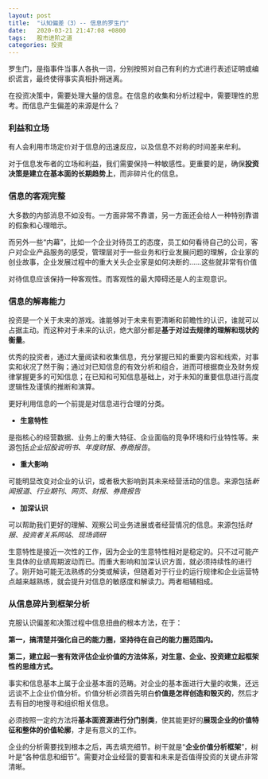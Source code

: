 ```yaml
---
layout: post
title:  "认知偏差（3）-- 信息的罗生门"
date:   2020-03-21 21:47:08 +0800
tags:   股市进阶之道
categories: 投资
---
```


罗生门，是指事件当事人各执一词，分别按照对自己有利的方式进行表述证明或编织谎言，最终使得事实真相扑朔迷离。

在投资决策中，需要处理大量的信息。在信息的收集和分析过程中，需要理性的思考。而信息产生偏差的来源是什么？

### 利益和立场

有人会利用市场定价对于信息的迅速反应，以及信息不对称的时间差来牟利。

对于信息发布者的立场和利益，我们需要保持一种敏感性。更重要的是，确保**投资决策是建立在基本面的长期趋势上**，而非碎片化的信息。

### 信息的客观完整

大多数的内部消息不如没有。一方面非常不靠谱，另一方面还会给人一种特别靠谱的假象和心理暗示。

而另外一些“内幕”，比如一个企业对待员工的态度，员工如何看待自己的公司，客户对企业产品服务的感受，管理层对于一些业务和行业发展问题的理解，企业家的创业故事，企业发展过程中的重大关头企业家是如何决断的……这些就非常有价值

对待信息应该保持一种客观性。而客观性的最大障碍还是人的主观意识。

### 信息的解毒能力

投资是一个关于未来的游戏。谁能够对于未来有更清晰和前瞻性的认识，谁就可以占据主动。而这种对于未来的认识，绝大部分都是**基于对过去规律的理解和现状的衡量**。

优秀的投资者，通过大量阅读和收集信息，充分掌握已知的重要内容和线索，对事实和状况了然于胸；通过对已知信息的有效分析和组合，进而可根据商业及财务规律掌握更多的可知信息；在已知和可知信息基础上，对于未知的重要信息进行高度逻辑性及谨慎的推断和演算。

更好利用信息的一个前提是对信息进行合理的分类。

+ **生意特性**

是指核心的经营数据、业务上的重大特征、企业面临的竞争环境和行业特性等。来源包括*企业招股说明书*、*年度财报*、*券商报告*。

+ **重大影响**

可能明显改变对企业的认识，或者极大影响到其未来经营活动的信息。来源包括*新闻报道*、*行业期刊*、*网页*、*财报*、*券商报告*

+ **加深认识**

可以帮助我们更好的理解、观察公司业务进展或者经营情况的信息。来源包括*财报*、*投资者关系网站*、*现场调研*

生意特性是接近一次性的工作，因为企业的生意特性相对是稳定的。只不过可能产生具体的业绩周期波动而已。而重大影响和加深认识方面，就必须持续性的进行了。刚开始可能无法熟练的分类或解读，但随着对于行业的运行规律和企业运营特点越来越熟练，就会提升对信息的敏感度和解读力。两者相辅相成。

### 从信息碎片到框架分析

克服认识偏差和决策过程中信息扭曲的根本方法，在于：

**第一，搞清楚并强化自己的能力圈，坚持待在自己的能力圈范围内。**

**第二，建立起一套有效评估企业价值的方法体系，对生意、企业、投资建立起框架性的思维方式。**

事实和信息基本上属于企业基本面的范畴。对企业的基本面进行大量的收集，还远远谈不上企业价值分析。价值分析必须首先明白**价值是怎样创造和毁灭的**，然后才去有目的地搜寻和组织相关信息。

必须按照一定的方法将**基本面资源进行分门别类**，使其能更好的**展现企业的价值特征和整体的价值轮廓**，才是有意义的工作。

企业的分析需要找到根本之后，再去填充细节。树干就是“**企业价值分析框架**”，树叶是“各种信息和细节”。需要对企业经营的要害和未来是否值得投资的关键点非常清晰。